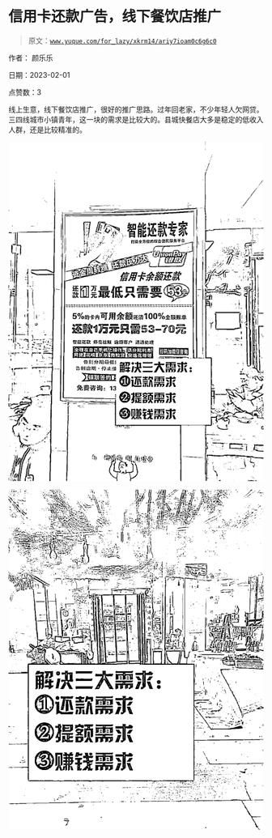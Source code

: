 # 信用卡还款广告，线下餐饮店推广

> 原文：[`www.yuque.com/for_lazy/xkrm14/ariy7ioam0c6g6c0`](https://www.yuque.com/for_lazy/xkrm14/ariy7ioam0c6g6c0)

作者： 颜乐乐 

日期：2023-02-01 

点赞数：3 

线上生意，线下餐饮店推广，很好的推广思路。过年回老家，不少年轻人欠网贷。 三四线城市小镇青年，这一块的需求是比较大的。县城快餐店大多是稳定的低收入人群，还是比较精准的。 

![](img/d14910297139d649e45fd5b002b7e93e.png) 

![](img/55541e7347d770de7ccea1200a05b1eb.png) 

